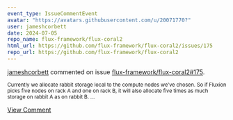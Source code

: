 ```yaml
---
event_type: IssueCommentEvent
avatar: "https://avatars.githubusercontent.com/u/20071770?"
user: jameshcorbett
date: 2024-07-05
repo_name: flux-framework/flux-coral2
html_url: https://github.com/flux-framework/flux-coral2/issues/175
repo_url: https://github.com/flux-framework/flux-coral2
---
```


<a href='https://github.com/jameshcorbett' target='_blank'>jameshcorbett</a> commented on issue <a href='https://github.com/flux-framework/flux-coral2/issues/175' target='_blank'>flux-framework/flux-coral2#175</a>.

<small>Currently we allocate rabbit storage local to the compute nodes we've chosen. So if Fluxion picks five nodes on rack A and one on rack B, it will also allocate five times as much storage on rabbit A as on rabbit B....</small>

<a href='https://github.com/flux-framework/flux-coral2/issues/175' target='_blank'>View Comment</a>